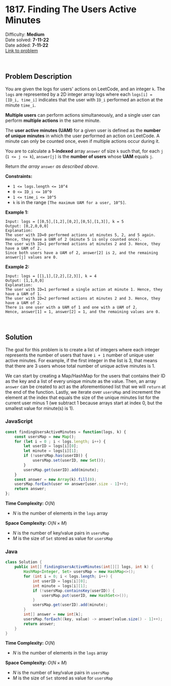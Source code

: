 # 1817. Finding The Users Active Minutes

Difficulty: **Medium**  
Date solved: **7-11-22**  
Date added: **7-11-22**  
[Link to problem](https://leetcode.com/problems/finding-the-users-active-minutes/)

<br>

## Problem Description

You are given the logs for users' actions on LeetCode, and an integer `k`. The `logs` are represented by a 2D integer array logs where each `logs[i] = [ID_i, time_i]` indicates that the user with `ID_i` performed an action at the minute `time_i`.

**Multiple users** can perform actions simultaneously, and a single user can perform **multiple actions** in the same minute.

The **user active minutes (UAM)** for a given user is defined as the **number of unique minutes** in which the user performed an action on LeetCode. A minute can only be counted once, even if multiple actions occur during it.

You are to calculate a **1-indexed** array `answer` of size `k` such that, for each `j` (`1 <= j <= k`), `answer[j]` is the **number of users** whose **UAM** equals `j`.

Return *the array* `answer` *as described above*.

**Constraints:**

- `1 <= logs.length <= 10^4`
- `0 <= ID_i <= 10^9`
- `1 <= time_i <= 10^5`
- `k` is in the range `[The maximum UAM for a user, 10^5]`.

**Example 1:**

```
Input: logs = [[0,5],[1,2],[0,2],[0,5],[1,3]], k = 5
Output: [0,2,0,0,0]
Explanation:
The user with ID=0 performed actions at minutes 5, 2, and 5 again. Hence, they have a UAM of 2 (minute 5 is only counted once).
The user with ID=1 performed actions at minutes 2 and 3. Hence, they have a UAM of 2.
Since both users have a UAM of 2, answer[2] is 2, and the remaining answer[j] values are 0.
```

**Example 2:**

```
Input: logs = [[1,1],[2,2],[2,3]], k = 4
Output: [1,1,0,0]
Explanation:
The user with ID=1 performed a single action at minute 1. Hence, they have a UAM of 1.
The user with ID=2 performed actions at minutes 2 and 3. Hence, they have a UAM of 2.
There is one user with a UAM of 1 and one with a UAM of 2.
Hence, answer[1] = 1, answer[2] = 1, and the remaining values are 0.
```

<br>

## Solution

The goal for this problem is to create a list of integers where each integer represents the number of users that have `i + 1` number of unique user active minutes. For example, if the first integer in the list is 3, that means that there are 3 users whose total number of unique active minutes is 1. 

We can start by creating a Map/HashMap for the users that contains their ID as the key and a list of every unique minute as the value. Then, an array `answer` can be created to act as the aforementioned list that we will `return` at the end of the function. Lastly, we iterate over `usersMap` and increment the element at the index that equals the size of the unique minutes list for the current user minus 1 (we subtract 1 because arrays start at index 0, but the smallest value for minute(s) is 1). 

### **JavaScript**

```js
const findingUsersActiveMinutes = function(logs, k) {
    const usersMap = new Map();
    for (let i = 0 ; i < logs.length; i++) {
        let userID = logs[i][0];
        let minute = logs[i][1];
        if (!usersMap.has(userID)) {
            usersMap.set(userID, new Set());
        }
        usersMap.get(userID).add(minute);
    }
    const answer = new Array(k).fill(0);
    usersMap.forEach(user => answer[user.size - 1]++);
    return answer;
};
```

**Time Complexity:** $O(N)$
- $N$ is the number of elements in the `logs` array

**Space Complexity:** $O(N\times M)$
- $N$ is the number of key/value pairs in `usersMap`
- $M$ is the size of `Set` stored as value for `usersMap`

### **Java**

```java
class Solution {
    public int[] findingUsersActiveMinutes(int[][] logs, int k) {
        HashMap<Integer, Set> usersMap = new HashMap<>();
        for (int i = 0; i < logs.length; i++) {
            int userID = logs[i][0];
            int minute = logs[i][1];
            if (!usersMap.containsKey(userID)) {
                usersMap.put(userID, new HashSet<>());
            }
            usersMap.get(userID).add(minute);
        }
        int[] answer = new int[k];
        usersMap.forEach((key, value) -> answer[value.size() - 1]++);
        return answer;
    }
}
```

**Time Complexity:** $O(N)$
- $N$ is the number of elements in the `logs` array

**Space Complexity:** $O(N\times M)$
- $N$ is the number of key/value pairs in `usersMap`
- $M$ is the size of `Set` stored as value for `usersMap`